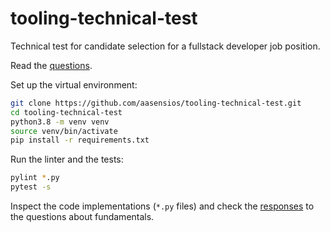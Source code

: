 # tooling-technical-test

Technical test for candidate selection for a fullstack developer job position.

Read the [questions](questions.md).

Set up the virtual environment:
```sh
git clone https://github.com/aasensios/tooling-technical-test.git
cd tooling-technical-test
python3.8 -m venv venv
source venv/bin/activate
pip install -r requirements.txt
```

Run the linter and the tests:
```sh
pylint *.py
pytest -s
```

Inspect the code implementations (`*.py` files) and check the [responses](fundamentals_responses.txt) to the questions about fundamentals.
